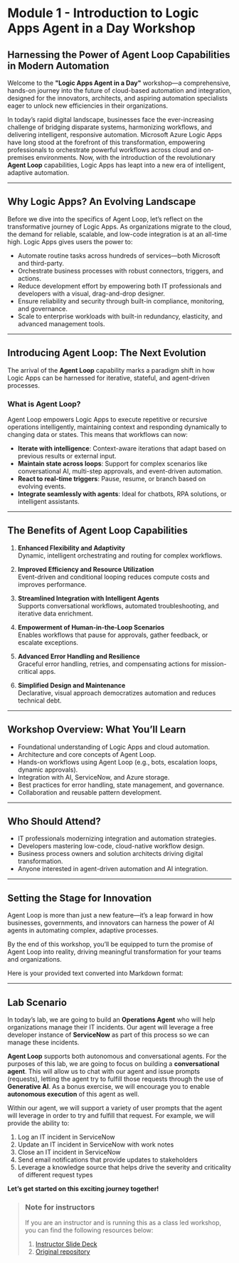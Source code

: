 # Module 1 - Introduction to Logic Apps Agent in a Day Workshop

## Harnessing the Power of Agent Loop Capabilities in Modern Automation

Welcome to the **"Logic Apps Agent in a Day"** workshop—a comprehensive, hands-on journey into the future of cloud-based automation and integration, designed for the innovators, architects, and aspiring automation specialists eager to unlock new efficiencies in their organizations.

In today’s rapid digital landscape, businesses face the ever-increasing challenge of bridging disparate systems, harmonizing workflows, and delivering intelligent, responsive automation. Microsoft Azure Logic Apps have long stood at the forefront of this transformation, empowering professionals to orchestrate powerful workflows across cloud and on-premises environments. Now, with the introduction of the revolutionary **Agent Loop** capabilities, Logic Apps has leapt into a new era of intelligent, adaptive automation.

---

## Why Logic Apps? An Evolving Landscape

Before we dive into the specifics of Agent Loop, let’s reflect on the transformative journey of Logic Apps. As organizations migrate to the cloud, the demand for reliable, scalable, and low-code integration is at an all-time high. Logic Apps gives users the power to:

- Automate routine tasks across hundreds of services—both Microsoft and third-party.
- Orchestrate business processes with robust connectors, triggers, and actions.
- Reduce development effort by empowering both IT professionals and developers with a visual, drag-and-drop designer.
- Ensure reliability and security through built-in compliance, monitoring, and governance.
- Scale to enterprise workloads with built-in redundancy, elasticity, and advanced management tools.

---

## Introducing Agent Loop: The Next Evolution

The arrival of the **Agent Loop** capability marks a paradigm shift in how Logic Apps can be harnessed for iterative, stateful, and agent-driven processes.

### What is Agent Loop?

Agent Loop empowers Logic Apps to execute repetitive or recursive operations intelligently, maintaining context and responding dynamically to changing data or states. This means that workflows can now:

- **Iterate with intelligence**: Context-aware iterations that adapt based on previous results or external input.
- **Maintain state across loops**: Support for complex scenarios like conversational AI, multi-step approvals, and event-driven automation.
- **React to real-time triggers**: Pause, resume, or branch based on evolving events.
- **Integrate seamlessly with agents**: Ideal for chatbots, RPA solutions, or intelligent assistants.

---

## The Benefits of Agent Loop Capabilities

1. **Enhanced Flexibility and Adaptivity**  
   Dynamic, intelligent orchestrating and routing for complex workflows.

2. **Improved Efficiency and Resource Utilization**  
   Event-driven and conditional looping reduces compute costs and improves performance.

3. **Streamlined Integration with Intelligent Agents**  
   Supports conversational workflows, automated troubleshooting, and iterative data enrichment.

4. **Empowerment of Human-in-the-Loop Scenarios**  
   Enables workflows that pause for approvals, gather feedback, or escalate exceptions.

5. **Advanced Error Handling and Resilience**  
   Graceful error handling, retries, and compensating actions for mission-critical apps.

6. **Simplified Design and Maintenance**  
   Declarative, visual approach democratizes automation and reduces technical debt.

---

## Workshop Overview: What You’ll Learn

- Foundational understanding of Logic Apps and cloud automation.
- Architecture and core concepts of Agent Loop.
- Hands-on workflows using Agent Loop (e.g., bots, escalation loops, dynamic approvals).
- Integration with AI, ServiceNow, and Azure storage.
- Best practices for error handling, state management, and governance.
- Collaboration and reusable pattern development.

---

## Who Should Attend?

- IT professionals modernizing integration and automation strategies.
- Developers mastering low-code, cloud-native workflow design.
- Business process owners and solution architects driving digital transformation.
- Anyone interested in agent-driven automation and AI integration.

---

## Setting the Stage for Innovation

Agent Loop is more than just a new feature—it’s a leap forward in how businesses, governments, and innovators can harness the power of AI agents in automating complex, adaptive processes.

By the end of this workshop, you’ll be equipped to turn the promise of Agent Loop into reality, driving meaningful transformation for your teams and organizations.

Here is your provided text converted into Markdown format:

---

## Lab Scenario

In today’s lab, we are going to build an **Operations Agent** who will help organizations manage their IT incidents. Our agent will leverage a free developer instance of **ServiceNow** as part of this process so we can manage these incidents.

**Agent Loop** supports both autonomous and conversational agents. For the purposes of this lab, we are going to focus on building a **conversational agent**. This will allow us to chat with our agent and issue prompts (requests), letting the agent try to fulfill those requests through the use of **Generative AI**. As a bonus exercise, we will encourage you to enable **autonomous execution** of this agent as well.

Within our agent, we will support a variety of user prompts that the agent will leverage in order to try and fulfill that request. For example, we will provide the ability to:

1. Log an IT incident in ServiceNow  
2. Update an IT incident in ServiceNow with work notes  
3. Close an IT incident in ServiceNow  
4. Send email notifications that provide updates to stakeholders  
5. Leverage a knowledge source that helps drive the severity and criticality of different request types 

**Let’s get started on this exciting journey together!**


> ### Note for instructors
> 
> If you are an instructor and is running this as a class led workshop, you can find the following resources below:
> 
> 1. [Instructor Slide Deck](./resources/Logic%20Apps%20-%20Agent%20in%20a%20Day%20Instructor.zip "slide deck")
> 2. [Original repository](https://github.com/Azure/logicapps-labs/tree/main/docs/logic-apps-agent-in-a-day "repository")



